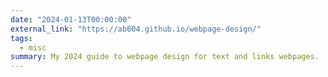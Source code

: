 ```yaml
---
date: "2024-01-13T00:00:00"
external_link: "https://ab604.github.io/webpage-design/"
tags:
  - misc
summary: My 2024 guide to webpage design for text and links webpages.
---
```

